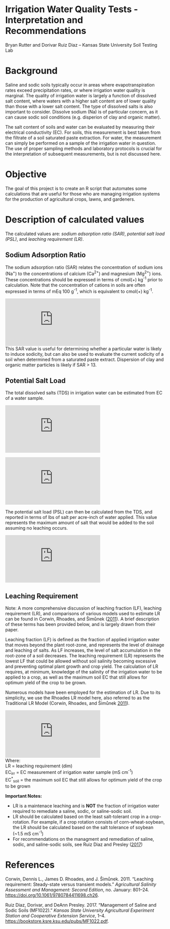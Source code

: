 Irrigation Water Quality Tests - Interpretation and Recommendations
================
Bryan Rutter and Dorivar Ruiz Diaz – Kansas State University Soil
Testing Lab

# Background

Saline and sodic soils typically occur in areas where evapotranspiration
rates exceed precipitation rates, or where irrigation water quality is
marginal. The quality of irrigation water is largely a function of
dissolved salt content, where waters with a higher salt content are of
lower quality than those with a lower salt content. The type of
dissolved salts is also important to consider. Dissolve sodium (Na) is
of particular concern, as it can cause sodic soil conditions
(e.g. disperion of clay and organic matter).

The salt content of soils and water can be evaluated by measuring their
electrical conductivity (EC). For soils, this measurement is best taken
from the filtrate of a soil saturated paste extraction. For water, the
measurement can simply be performed on a sample of the irrigation water
in question. The use of proper sampling methods and laboratory protocols
is crucial for the interpretation of subsequent measurements, but is not
discussed here.

# Objective

The goal of this project is to create an R script that automates some
calculations that are useful for those who are managing irrigation
systems for the production of agricultural crops, lawns, and gardeners.

# Description of calculated values

The calculated values are: *sodium adsorption ratio (SAR)*, *potential
salt load (PSL)*, and *leaching requirement (LR)*.

## Sodium Adsorption Ratio

The sodium adsorption ratio (SAR) relates the concentration of sodium
ions (Na<sup>+</sup>) to the concentrations of calcium (Ca<sup>2+</sup>)
and magnesium (Mg<sup>2+</sup>) ions. These concentrations should be
expressed in terms of cmol(+) kg<sup>-1</sup> prior to calculation. Note
that the concentration of cations in soils are often expressed in terms
of mEq 100 g<sup>-1</sup>, which is equivalent to cmol(+)
kg<sup>-1</sup>.

  
![&#10;\\text{SAR} =
\\frac{\[\\text{Na}^+\]}{\\sqrt{\\frac{\[\\text{Ca}^{2+}\]+\[\\text{Mg}^{2+}\]}{2}}}&#10;](https://latex.codecogs.com/png.latex?%0A%5Ctext%7BSAR%7D%20%3D%20%5Cfrac%7B%5B%5Ctext%7BNa%7D%5E%2B%5D%7D%7B%5Csqrt%7B%5Cfrac%7B%5B%5Ctext%7BCa%7D%5E%7B2%2B%7D%5D%2B%5B%5Ctext%7BMg%7D%5E%7B2%2B%7D%5D%7D%7B2%7D%7D%7D%0A
"
\\text{SAR} = \\frac{[\\text{Na}^+]}{\\sqrt{\\frac{[\\text{Ca}^{2+}]+[\\text{Mg}^{2+}]}{2}}}
")  
This SAR value is useful for determining whether a particular water is
likely to induce sodicity, but can also be used to evaluate the current
sodicity of a soil when determined from a saturated paste extract.
Dispersion of clay and organic matter particles is likely if SAR \> 13.

## Potential Salt Load

The total dissolved salts (TDS) in irrigation water can be estimated
from EC of a water sample.

  
![&#10;\\text{TDS (mg/L)} = \\text{EC} \\times 640\\ ;\\ \\ \\text{EC}
\\leq 5\\ \\text{mS
cm}^{-1}&#10;](https://latex.codecogs.com/png.latex?%0A%5Ctext%7BTDS%20%28mg%2FL%29%7D%20%3D%20%5Ctext%7BEC%7D%20%5Ctimes%20640%5C%20%3B%5C%20%5C%20%5Ctext%7BEC%7D%20%5Cleq%205%5C%20%5Ctext%7BmS%20cm%7D%5E%7B-1%7D%0A
"
\\text{TDS (mg/L)} = \\text{EC} \\times 640\\ ;\\ \\ \\text{EC} \\leq 5\\ \\text{mS cm}^{-1}
")  

  
![&#10;\\text{TDS (mg/L)} = \\text{EC} \\times 800\\ ;\\ \\ \\text{EC}
\> 5\\ \\text{mS
cm}^{-1}&#10;](https://latex.codecogs.com/png.latex?%0A%5Ctext%7BTDS%20%28mg%2FL%29%7D%20%3D%20%5Ctext%7BEC%7D%20%5Ctimes%20800%5C%20%3B%5C%20%5C%20%5Ctext%7BEC%7D%20%3E%205%5C%20%5Ctext%7BmS%20cm%7D%5E%7B-1%7D%0A
"
\\text{TDS (mg/L)} = \\text{EC} \\times 800\\ ;\\ \\ \\text{EC} \> 5\\ \\text{mS cm}^{-1}
")  

The potential salt load (PSL) can then be calculated from the TDS, and
reported in terms of lbs of salt per acre-inch of water applied. This
value represents the maximum amount of salt that would be added to the
soil assuming no leaching occurs.

  
![&#10;\\text{PSL (lbs/ac-inch)} = \\text{TDS (mg/L)}
\\times 0.226&#10;](https://latex.codecogs.com/png.latex?%0A%5Ctext%7BPSL%20%28lbs%2Fac-inch%29%7D%20%3D%20%5Ctext%7BTDS%20%28mg%2FL%29%7D%20%5Ctimes%200.226%0A
"
\\text{PSL (lbs/ac-inch)} = \\text{TDS (mg/L)} \\times 0.226
")  

## Leaching Requirement

Note: A more comprehensive discussion of leaching fraction (LF),
leaching requirement (LR), and comparisons of various models used to
estimate LR can be found in Corwin, Rhoades, and Šimůnek
([2011](#ref-Corwin2011)). A brief description of these terms has been
provided below, and is largely drawn from their paper.

Leaching fraction (LF) is defined as the fraction of applied irrigation
water that moves beyond the plant root-zone, and represents the level of
drainage and leaching of salts. As LF increases, the level of salt
accumulation in the root-zone of a soil decreases. The leaching
requirement (LR) represents the lowest LF that could be allowed without
soil salinity becoming excessive and preventing optimal plant growth and
crop yield. The calculation of LR requires, at minimum, knowledge of the
salinity of the irrigation water to be applied to a crop, as well as the
maximum soil EC that still allows for optimum yield of the crop to be
grown.

Numerous models have been employed for the estimation of LR. Due to its
simplicity, we use the Rhoades LR model here, also referred to as the
Traditional LR Model (Corwin, Rhoades, and Šimůnek
[2011](#ref-Corwin2011)).

  
![&#10;\\text{LR} =
\\frac{\\text{EC}\_{\\text{irr}}}{5\\text{EC}^\*\_{\\text{soil}}-\\text{EC}\_{\\text{irr}}}&#10;](https://latex.codecogs.com/png.latex?%0A%5Ctext%7BLR%7D%20%3D%20%5Cfrac%7B%5Ctext%7BEC%7D_%7B%5Ctext%7Birr%7D%7D%7D%7B5%5Ctext%7BEC%7D%5E%2A_%7B%5Ctext%7Bsoil%7D%7D-%5Ctext%7BEC%7D_%7B%5Ctext%7Birr%7D%7D%7D%0A
"
\\text{LR} = \\frac{\\text{EC}_{\\text{irr}}}{5\\text{EC}^*_{\\text{soil}}-\\text{EC}_{\\text{irr}}}
")  
Where:  
LR = leaching requirement (dim)  
EC<sub>irr</sub> = EC measurement of irrigation water sample (mS
cm<sup>-1</sup>)  
EC<sup>\*</sup><sub>soil</sub> = the maximum soil EC that still allows
for optimum yield of the crop to be grown

**Important Notes:**

  - LR is a maintenace leaching and is **NOT** the fraction of
    irrigation water required to remediate a saline, sodic, or
    saline-sodic soil.
  - LR should be calculated based on the least salt-tolerant crop in a
    crop-rotation. For example, if a crop rotation consists of
    corn-wheat-soybean, the LR should be calculated based on the salt
    tolerance of soybean (\~1.5 mS cm<sup>-1</sup>)
  - For recommendations on the managment and remediation of saline,
    sodic, and saline-sodic soils, see Ruiz Diaz and Presley
    ([2017](#ref-RuizDiaz2017))

# References

<div id="refs" class="references">

<div id="ref-Corwin2011">

Corwin, Dennis L., James D. Rhoades, and J. Šimůnek. 2011. “Leaching
requirement: Steady-state versus transient models.” *Agricultural
Salinity Assessment and Management: Second Edition*, no. January:
801–24. <https://doi.org/10.1061/9780784411698.ch26>.

</div>

<div id="ref-RuizDiaz2017">

Ruiz Diaz, Dorivar, and DeAnn Presley. 2017. “Management of Saline and
Sodic Soils (MF1022).” *Kansas State University Agricultural Experiment
Station and Cooperative Extension Service*, 1–4.
<https://bookstore.ksre.ksu.edu/pubs/MF1022.pdf>.

</div>

</div>
